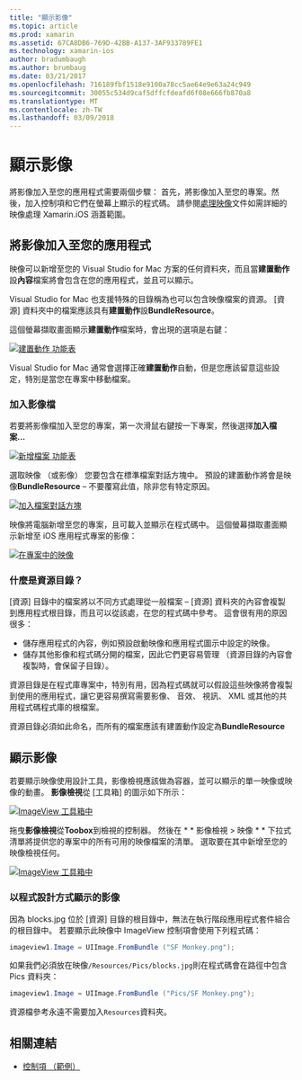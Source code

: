```yaml
---
title: "顯示影像"
ms.topic: article
ms.prod: xamarin
ms.assetid: 67CA8DB6-769D-42BB-A137-3AF933789FE1
ms.technology: xamarin-ios
author: bradumbaugh
ms.author: brumbaug
ms.date: 03/21/2017
ms.openlocfilehash: 716189fbf1518e9100a78cc5ae64e9e63a24c949
ms.sourcegitcommit: 30055c534d9caf5dffcfdeafd6f08e666fb870a8
ms.translationtype: MT
ms.contentlocale: zh-TW
ms.lasthandoff: 03/09/2018
---
```

# <a name="displaying-images"></a>顯示影像

將影像加入至您的應用程式需要兩個步驟： 首先，將影像加入至您的專案。然後，加入控制項和它們在螢幕上顯示的程式碼。 請參閱[處理映像](~/ios/app-fundamentals/images-icons/index.md)文件如需詳細的映像處理 Xamarin.iOS 涵蓋範圍。

## <a name="adding-images-to-your-app"></a>將影像加入至您的應用程式

映像可以新增至您的 Visual Studio for Mac 方案的任何資料夾，而且當**建置動作**設**內容**檔案將會包含在您的應用程式，並且可以顯示。

Visual Studio for Mac 也支援特殊的目錄稱為也可以包含映像檔案的資源。 [資源] 資料夾中的檔案應該具有**建置動作**設**BundleResource**。

這個螢幕擷取畫面顯示**建置動作**檔案時，會出現的選項是右鍵：

 [![](image-images/image30a.png "建置動作 功能表")](image-images/image30a.png#lightbox)

Visual Studio for Mac 通常會選擇正確**建置動作**自動，但是您應該留意這些設定，特別是當您在專案中移動檔案。

### <a name="adding-an-image-file"></a>加入影像檔

若要將影像檔加入至您的專案，第一次滑鼠右鍵按一下專案，然後選擇**加入檔案...**

 [![](image-images/image31a.png "新增檔案 功能表")](image-images/image31a.png#lightbox)

選取映像 （或影像） 您要包含在標準檔案對話方塊中。 預設的建置動作將會是映像**BundleResource** – 不要覆寫此值，除非您有特定原因。

 [![](image-images/image32a.png "加入檔案對話方塊")](image-images/image32a.png#lightbox)

映像將電腦新增至您的專案，且可載入並顯示在程式碼中。 這個螢幕擷取畫面顯示新增至 iOS 應用程式專案的影像：

 [![](image-images/image33a.png "在專案中的映像")](image-images/image33a.png#lightbox)

### <a name="what-is-the-resources-directory"></a>什麼是資源目錄？

[資源] 目錄中的檔案將以不同方式處理從一般檔案 – [資源] 資料夾的內容會複製到應用程式根目錄，而且可以從該處，在您的程式碼中參考。 這會很有用的原因很多：

-  儲存應用程式的內容，例如預設啟動映像和應用程式圖示中設定的映像。
-  儲存其他影像和程式碼分開的檔案，因此它們更容易管理 （資源目錄的內容會複製時，會保留子目錄）。


資源目錄是在程式庫專案中，特別有用，因為程式碼就可以假設這些映像將會複製到使用的應用程式，讓它更容易撰寫需要影像、 音效、 視訊、 XML 或其他的共用程式碼程式庫的根檔案。



資源目錄必須如此命名，而所有的檔案應該有建置動作設定為**BundleResource**

## <a name="displaying-the-image"></a>顯示影像

若要顯示映像使用設計工具，影像檢視應該做為容器，並可以顯示的單一映像或映像的動畫。 **影像檢視**從 [工具箱] 的圖示如下所示：

 [![](image-images/image35a.png "ImageView 工具箱中")](image-images/image35.png#lightbox)

拖曳**影像檢視**從**Toobox**到檢視的控制器。 然後在 * * 影像檢視 > 映像 * * 下拉式清單將提供您的專案中的所有可用的映像檔案的清單。 選取要在其中新增至您的映像檢視任何。

 [![](image-images/image36a.png "ImageView 工具箱中")](image-images/image36.png#lightbox)

### <a name="displaying-the-image-programmatically"></a>以程式設計方式顯示的影像

因為 blocks.jpg 位於 [資源] 目錄的根目錄中，無法在執行階段應用程式套件組合的根目錄中。 若要顯示此映像中 ImageView 控制項會使用下列程式碼：

```csharp
imageview1.Image = UIImage.FromBundle ("SF Monkey.png");
```

如果我們必須放在映像`/Resources/Pics/blocks.jpg`則在程式碼會在路徑中包含 Pics 資料夾：

```csharp
imageview1.Image = UIImage.FromBundle ("Pics/SF Monkey.png");
```

資源檔參考永遠不需要加入`Resources`資料夾。


## <a name="related-links"></a>相關連結

- [控制項 （範例）](https://developer.xamarin.com/samples/Controls/)
